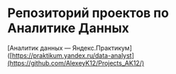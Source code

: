# Репозиторий проектов по Аналитике Данных

[Аналитик данных — Яндекс.Практикум]([https://praktikum.yandex.ru/data-analyst](https://github.com/AlexeyK12/Projects_AK12/)
